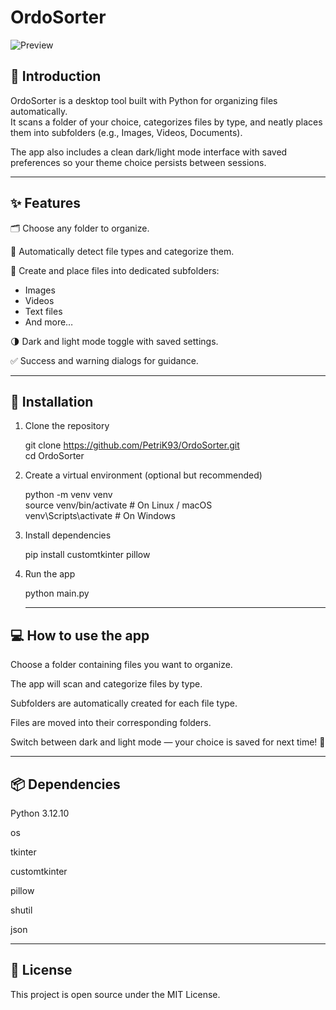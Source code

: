 # OrdoSorter

![Preview](https://github.com/user-attachments/assets/fc2705a9-05ce-4f64-b183-4d50144e1b6f)

## 📖 Introduction

OrdoSorter is a desktop tool built with Python for organizing files automatically.  
It scans a folder of your choice, categorizes files by type, and neatly places them into subfolders (e.g., Images, Videos, Documents).

The app also includes a clean dark/light mode interface with saved preferences so your theme choice persists between sessions.

---

## ✨ Features

🗂 Choose any folder to organize.

🔎 Automatically detect file types and categorize them.

📁 Create and place files into dedicated subfolders:

- Images
- Videos
- Text files
- And more…

🌗 Dark and light mode toggle with saved settings.

✅ Success and warning dialogs for guidance.

---

## 🚀 Installation

1. Clone the repository

   git clone https://github.com/PetriK93/OrdoSorter.git  
   cd OrdoSorter

2. Create a virtual environment (optional but recommended)

   python -m venv venv  
   source venv/bin/activate # On Linux / macOS  
   venv\Scripts\activate # On Windows

3. Install dependencies

   pip install customtkinter pillow

4. Run the app

   python main.py

   ***

## 💻 How to use the app

Choose a folder containing files you want to organize.

The app will scan and categorize files by type.

Subfolders are automatically created for each file type.

Files are moved into their corresponding folders.

Switch between dark and light mode — your choice is saved for next time! 🎉

---

## 📦 Dependencies

Python 3.12.10

os

tkinter

customtkinter

pillow

shutil

json

---

## 📝 License

This project is open source under the MIT License.
